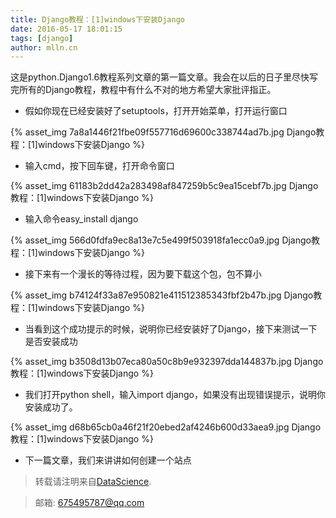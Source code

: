 ```yaml
---
title: Django教程：[1]windows下安装Django
date: 2016-05-17 18:01:15
tags: [django]
author: mlln.cn
---
```

这是python.Django1.6教程系列文章的第一篇文章。我会在以后的日子里尽快写完所有的Django教程，教程中有什么不对的地方希望大家批评指正。

- 假如你现在已经安装好了setuptools，打开开始菜单，打开运行窗口

{% asset_img 7a8a1446f21fbe09f557716d69600c338744ad7b.jpg Django教程：[1]windows下安装Django %}

- 输入cmd，按下回车键，打开命令窗口

{% asset_img 61183b2dd42a283498af847259b5c9ea15cebf7b.jpg Django教程：[1]windows下安装Django %}

- 输入命令easy_install django

{% asset_img 566d0fdfa9ec8a13e7c5e499f503918fa1ecc0a9.jpg Django教程：[1]windows下安装Django %}

- 接下来有一个漫长的等待过程，因为要下载这个包，包不算小

{% asset_img b74124f33a87e950821e411512385343fbf2b47b.jpg Django教程：[1]windows下安装Django %}

- 当看到这个成功提示的时候，说明你已经安装好了Django，接下来测试一下是否安装成功

{% asset_img b3508d13b07eca80a50c8b9e932397dda144837b.jpg Django教程：[1]windows下安装Django %}

- 我们打开python shell，输入import django，如果没有出现错误提示，说明你安装成功了。

{% asset_img d68b65cb0a46f21f20ebed2af4246b600d33aea9.jpg Django教程：[1]windows下安装Django %}

- 下一篇文章，我们来讲讲如何创建一个站点

> 转载请注明来自[DataScience](http://mlln.cn).

> 邮箱: 675495787@qq.com 
